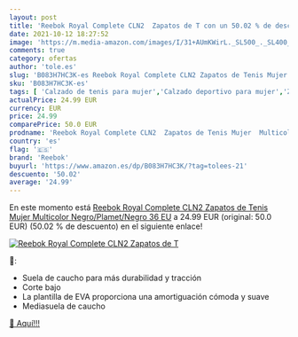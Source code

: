 ```yaml
---
layout: post
title: 'Reebok Royal Complete CLN2  Zapatos de T con un 50.02 % de descuento'
date: 2021-10-12 18:27:52
image: 'https://m.media-amazon.com/images/I/31+AUmKWirL._SL500_._SL400_.jpg'
comments: true
category: ofertas
author: 'tole.es'
slug: 'B083H7HC3K-es Reebok Royal Complete CLN2 Zapatos de Tenis Mujer...'
sku: 'B083H7HC3K-es'
tags: [ 'Calzado de tenis para mujer','Calzado deportivo para mujer','Zapatillas y calzado deportivo para mujer','Zapatos','Zapatos para mujer','Zapatos y complementos','reebok','zapatos', ]
actualPrice: 24.99 EUR
currency: EUR
price: 24.99
comparePrice: 50.0 EUR
prodname: 'Reebok Royal Complete CLN2  Zapatos de Tenis Mujer  Multicolor  Negro/Plamet/Negro   36 EU'
country: 'es'
flag: '🇪🇸'
brand: 'Reebok'
buyurl: 'https://www.amazon.es/dp/B083H7HC3K/?tag=tolees-21'
descuento: '50.02'
average: '24.99'
---
```


En este momento está [Reebok Royal Complete CLN2  Zapatos de Tenis Mujer  Multicolor  Negro/Plamet/Negro   36 EU](https://www.amazon.es/dp/B083H7HC3K/?tag=tolees-21) a 24.99 EUR (original: 50.0 EUR) (50.02 %  de descuento) en el siguiente enlace!

[![Reebok Royal Complete CLN2  Zapatos de T](https://m.media-amazon.com/images/I/31+AUmKWirL._SL500_._SL400_.jpg)](https://www.amazon.es/dp/B083H7HC3K/?tag=tolees-21)

🔎:

- Suela de caucho para más durabilidad y tracción
- Corte bajo
- La plantilla de EVA proporciona una amortiguación cómoda y suave
- Mediasuela de caucho

[🛒 Aquí!!!](https://www.amazon.es/dp/B083H7HC3K/?tag=tolees-21)
